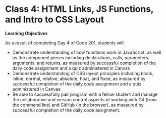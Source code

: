 # Class 4: HTML Links, JS Functions, and Intro to CSS Layout

**Learning Objectives**

As a result of completing Day 4 of Code 201, students will:

- Demonstrate understanding of how functions work in JavaScript, as well as the component pieces including declarations, calls, parameters, arguments, and returns, as measured by successful completion of the daily code assignment and a quiz administered in Canvas
- Demonstrate understanding of CSS layout principles including block, inline, normal, relative, absolute, float, and fixed, as measured by successful completion of the daily code assignment and a quiz administered in Canvas
- Be able to successfully pair program with a fellow student and manage the collaborative and version control aspects of working with Git (from the command line) and GitHub (in the browser), as measured by successful completion of the daily code assignment.
